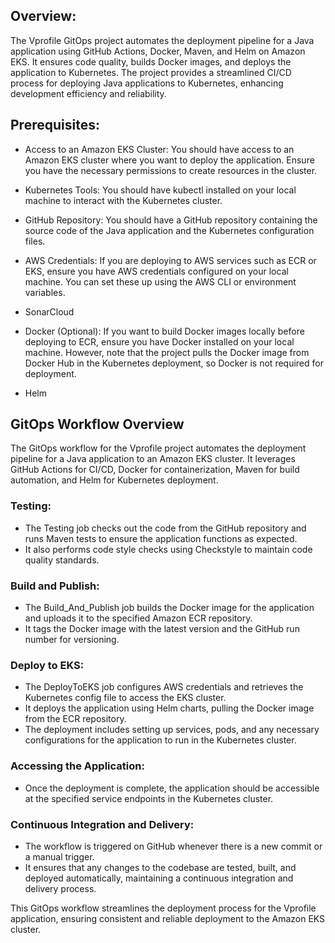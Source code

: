 ## Overview:

The Vprofile GitOps project automates the deployment pipeline for a Java application using GitHub Actions, Docker, Maven, and Helm on Amazon EKS. It ensures code quality, builds Docker images, and deploys the application to Kubernetes. The project provides a streamlined CI/CD process for deploying Java applications to Kubernetes, enhancing development efficiency and reliability.

## Prerequisites:

- Access to an Amazon EKS Cluster: You should have access to an Amazon EKS cluster where you want to deploy the application. Ensure you have the necessary permissions to create resources in the cluster.

- Kubernetes Tools: You should have kubectl installed on your local machine to interact with the Kubernetes cluster.

- GitHub Repository: You should have a GitHub repository containing the source code of the Java application and the Kubernetes configuration files.

- AWS Credentials: If you are deploying to AWS services such as ECR or EKS, ensure you have AWS credentials configured on your local machine. You can set these up using the AWS CLI or environment variables.

- SonarCloud

- Docker (Optional): If you want to build Docker images locally before deploying to ECR, ensure you have Docker installed on your local machine. However, note that the project pulls the Docker image from Docker Hub in the Kubernetes deployment, so Docker is not required for deployment.

- Helm



## GitOps Workflow Overview

The GitOps workflow for the Vprofile project automates the deployment pipeline for a Java application to an Amazon EKS cluster. It leverages GitHub Actions for CI/CD, Docker for containerization, Maven for build automation, and Helm for Kubernetes deployment.

### Testing:

- The Testing job checks out the code from the GitHub repository and runs Maven tests to ensure the application functions as expected.
- It also performs code style checks using Checkstyle to maintain code quality standards.

### Build and Publish:

- The Build_And_Publish job builds the Docker image for the application and uploads it to the specified Amazon ECR repository.
- It tags the Docker image with the latest version and the GitHub run number for versioning.

### Deploy to EKS:

- The DeployToEKS job configures AWS credentials and retrieves the Kubernetes config file to access the EKS cluster.
- It deploys the application using Helm charts, pulling the Docker image from the ECR repository.
- The deployment includes setting up services, pods, and any necessary configurations for the application to run in the Kubernetes cluster.

### Accessing the Application:

- Once the deployment is complete, the application should be accessible at the specified service endpoints in the Kubernetes cluster.

### Continuous Integration and Delivery:

- The workflow is triggered on GitHub whenever there is a new commit or a manual trigger.
- It ensures that any changes to the codebase are tested, built, and deployed automatically, maintaining a continuous integration and delivery process.

This GitOps workflow streamlines the deployment process for the Vprofile application, ensuring consistent and reliable deployment to the Amazon EKS cluster.
